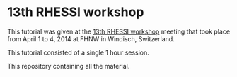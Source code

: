 # 13th RHESSI workshop

This tutorial was given at the [13th RHESSI workshop](http://sprg.ssl.berkeley.edu/~solarsdy/rhessi13/)
meeting that took place from April 1 to 4, 2014 at FHNW in Windisch, Switzerland.

This tutorial consisted of a single 1 hour session.

This repository containing all the material.

